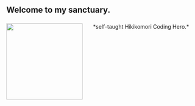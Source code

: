 <h2 align="left">Welcome to my sanctuary.</h2>

###

<img align="left" height="200" src="https://i.imgflip.com/65efzo.gif"  />

###

<p align="center">*self-taught Hikikomori Coding Hero.*</p>

###

<!--
**HikiCrash/HikiCrash** is a ✨ _special_ ✨ repository because its `README.md` (this file) appears on your GitHub profile.

Here are some ideas to get you started:

- 🔭 I’m currently working on ...
- 🌱 I’m currently learning ...
- 👯 I’m looking to collaborate on ...
- 🤔 I’m looking for help with ...
- 💬 Ask me about ...
- 📫 How to reach me: ...
- 😄 Pronouns: ...
- ⚡ Fun fact: ...
-->
